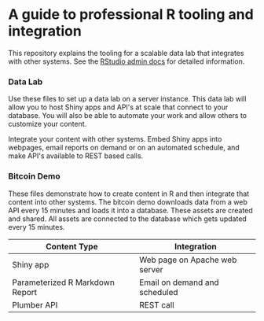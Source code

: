 # A guide to professional R tooling and integration

This repository explains the tooling for a scalable data lab that integrates with other systems. See the [RStudio admin docs](http://docs.rstudio.com/) for detailed information.

### Data Lab

Use these files to set up a data lab on a server instance. This data lab will allow you to host Shiny apps and API's at scale that connect to your database. You will also be able to automate your work and allow others to customize your content.

Integrate your content with other systems. Embed Shiny apps into webpages, email reports on demand or on an automated schedule, and make API's available to REST based calls.

### Bitcoin Demo

These files demonstrate how to create content in R and then integrate that content into other systems. The bitcoin demo downloads data from a web API every 15 minutes and loads it into a database. These assets are created and shared. All assets are connected to the database which gets updated every 15 minutes.

Content Type | Integration
--------------------------------|---------------------------------
Shiny app | Web page on Apache web server
Parameterized R Markdown Report | Email on demand and scheduled
Plumber API | REST call

